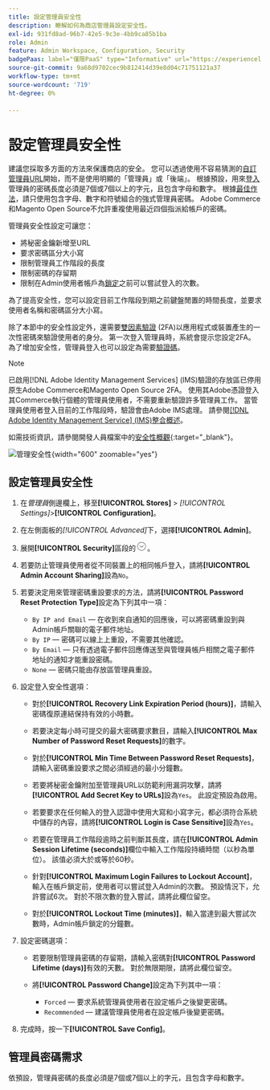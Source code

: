 ```yaml
---
title: 設定管理員安全性
description: 瞭解如何為商店管理員設定安全性。
exl-id: 931fd8ad-96b7-42e5-9c3e-4bb9ca85b1ba
role: Admin
feature: Admin Workspace, Configuration, Security
badgePaas: label="僅限PaaS" type="Informative" url="https://experienceleague.adobe.com/zh-hant/docs/commerce/user-guides/product-solutions" tooltip="僅適用於雲端專案(Adobe管理的PaaS基礎結構)和內部部署專案的Adobe Commerce 。"
source-git-commit: 9a68d9702cec9b812414d39e8d04c71751121a37
workflow-type: tm+mt
source-wordcount: '719'
ht-degree: 0%

---
```


# 設定管理員安全性

建議您採取多方面的方法來保護商店的安全。 您可以透過使用不容易猜測的[自訂管理員URL](../stores-purchase/store-urls.md#use-a-custom-admin-url)開始，而不是使用明顯的「管理員」或「後端」。 根據預設，用來[登入](../getting-started/admin-signin.md)管理員的密碼長度必須是7個或7個以上的字元，且包含字母和數字。 根據[最佳作法](https://experienceleague.adobe.com/docs/commerce-operations/implementation-playbook/best-practices/launch/security-best-practices.html?lang=zh-Hant)，請只使用包含字母、數字和符號組合的強式管理員密碼。 Adobe Commerce和Magento Open Source不允許重複使用最近四個指派給帳戶的密碼。

管理員安全性設定可讓您：

- 將秘密金鑰新增至URL
- 要求密碼區分大小寫
- 限制管理員工作階段的長度
- 限制密碼的存留期
- 限制在Admin使用者帳戶為[鎖定](permissions-users-all.md#locked-users)之前可以嘗試登入的次數。

為了提高安全性，您可以設定目前工作階段到期之前鍵盤閒置的時間長度，並要求使用者名稱和密碼區分大小寫。

除了本節中的安全性設定外，還需要[雙因素驗證](security-two-factor-authentication.md) (2FA)以應用程式或裝置產生的一次性密碼來驗證使用者的身分。 第一次登入管理員時，系統會提示您設定2FA。 為了增加安全性，管理員登入也可以設定為需要[驗證碼](security-captcha.md)。

>[!NOTE]
>
>已啟用[!DNL Adobe Identity Management Services] (IMS)驗證的存放區已停用原生Adobe Commerce和Magento Open Source 2FA。 使用其Adobe憑證登入其Commerce執行個體的管理員使用者，不需要重新驗證許多管理員工作。 當管理員使用者登入目前的工作階段時，驗證會由Adobe IMS處理。 請參閱[[!DNL Adobe Identity Management Service] (IMS)整合概述](../getting-started/adobe-ims-integration-overview.md)。

如需技術資訊，請參閱開發人員檔案中的[安全性概觀](https://developer.adobe.com/commerce/php/architecture/basics/security/){:target="_blank"}。

![管理安全性](../configuration-reference/advanced/assets/admin-security.png){width="600" zoomable="yes"}

## 設定管理員安全性

1. 在&#x200B;_管理員_&#x200B;側邊欄上，移至&#x200B;**[!UICONTROL Stores]** > _[!UICONTROL Settings]_>**[!UICONTROL Configuration]**。

1. 在左側面板的&#x200B;_[!UICONTROL Advanced]_&#x200B;下，選擇&#x200B;**[!UICONTROL Admin]**。

1. 展開&#x200B;**[!UICONTROL Security]**&#x200B;區段的![擴充選擇器](../assets/icon-display-expand.png)。

1. 若要防止管理員使用者從不同裝置上的相同帳戶登入，請將&#x200B;**[!UICONTROL Admin Account Sharing]**&#x200B;設為`No`。

1. 若要決定用來管理密碼重設要求的方法，請將&#x200B;**[!UICONTROL Password Reset Protection Type]**&#x200B;設定為下列其中一項：

   - `By IP and Email` — 在收到來自通知的回應後，可以將密碼重設到與Admin帳戶關聯的電子郵件地址。
   - `By IP` — 密碼可以線上上重設，不需要其他確認。
   - `By Email` — 只有透過電子郵件回應傳送至與管理員帳戶相關之電子郵件地址的通知才能重設密碼。
   - `None` — 密碼只能由存放區管理員重設。

1. 設定登入安全性選項：

   - 對於&#x200B;**[!UICONTROL Recovery Link Expiration Period (hours)]**，請輸入密碼復原連結保持有效的小時數。

   - 若要決定每小時可提交的最大密碼要求數目，請輸入&#x200B;**[!UICONTROL Max Number of Password Reset Requests]**&#x200B;的數字。

   - 對於&#x200B;**[!UICONTROL Min Time Between Password Reset Requests]**，請輸入密碼重設要求之間必須經過的最小分鐘數。

   - 若要將秘密金鑰附加至管理員URL以防範利用漏洞攻擊，請將&#x200B;**[!UICONTROL Add Secret Key to URLs]**&#x200B;設為`Yes`。 此設定預設為啟用。

   - 若要要求在任何輸入的登入認證中使用大寫和小寫字元，都必須符合系統中儲存的內容，請將&#x200B;**[!UICONTROL Login is Case Sensitive]**&#x200B;設為`Yes`。

   - 若要在管理員工作階段逾時之前判斷其長度，請在&#x200B;**[!UICONTROL Admin Session Lifetime (seconds)]**&#x200B;欄位中輸入工作階段持續時間（以秒為單位）。 該值必須大於或等於60秒。

   - 針對&#x200B;**[!UICONTROL Maximum Login Failures to Lockout Account]**，輸入在帳戶鎖定前，使用者可以嘗試登入Admin的次數。 預設情況下，允許嘗試6次。 對於不限次數的登入嘗試，請將此欄位留空。

   - 對於&#x200B;**[!UICONTROL Lockout Time (minutes)]**，輸入當達到最大嘗試次數時，Admin帳戶鎖定的分鐘數。

1. 設定密碼選項：

   - 若要限制管理員密碼的存留期，請輸入密碼對&#x200B;**[!UICONTROL Password Lifetime (days)]**&#x200B;有效的天數。 對於無限期限，請將此欄位留空。

   - 將&#x200B;**[!UICONTROL Password Change]**&#x200B;設定為下列其中一項：

      - `Forced` — 要求系統管理員使用者在設定帳戶之後變更密碼。
      - `Recommended` — 建議管理員使用者在設定帳戶後變更密碼。

1. 完成時，按一下&#x200B;**[!UICONTROL Save Config]**。

## 管理員密碼需求

依預設，管理員密碼的長度必須是7個或7個以上的字元，且包含字母和數字。
